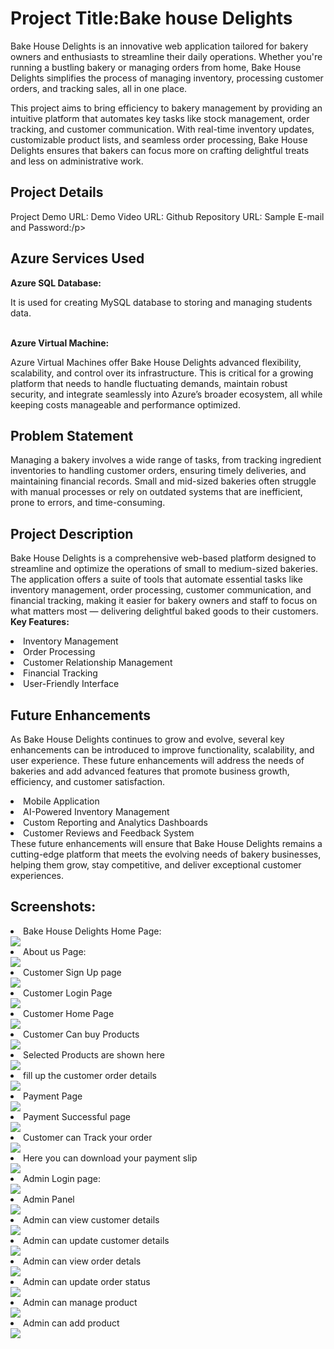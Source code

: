 <h1>Project Title:Bake house Delights</h1>
<p>Bake House Delights is an innovative web application tailored for bakery owners and enthusiasts to streamline their daily operations. Whether you're running a bustling bakery or managing orders from home, Bake House Delights simplifies the process of managing inventory, processing customer orders, and tracking sales, all in one place.

This project aims to bring efficiency to bakery management by providing an intuitive platform that automates key tasks like stock management, order tracking, and customer communication. With real-time inventory updates, customizable product lists, and seamless order processing, Bake House Delights ensures that bakers can focus more on crafting delightful treats and less on administrative work.</p>
<h2>Project Details</h2>
<p>Project Demo URL:
Demo Video URL:
Github Repository URL:
Sample E-mail and Password:/p>
<h2>Azure Services Used</h2>
<p><b>Azure SQL Database:</b></p>
It is used for creating MySQL database to storing and managing students data.
<br><br>
<p><b>Azure Virtual Machine:</b></p>
Azure Virtual Machines offer Bake House Delights advanced flexibility, scalability, and control over its infrastructure. This is critical for a growing platform that needs to handle fluctuating demands, maintain robust security, and integrate seamlessly into Azure’s broader ecosystem, all while keeping costs manageable and performance optimized.
<h2>Problem Statement</h2>
<p>Managing a bakery involves a wide range of tasks, from tracking ingredient inventories to handling customer orders, ensuring timely deliveries, and maintaining financial records. Small and mid-sized bakeries often struggle with manual processes or rely on outdated systems that are inefficient, prone to errors, and time-consuming.</p>
<h2>Project Description</h2>
<p>Bake House Delights is a comprehensive web-based platform designed to streamline and optimize the operations of small to medium-sized bakeries. The application offers a suite of tools that automate essential tasks like inventory management, order processing, customer communication, and financial tracking, making it easier for bakery owners and staff to focus on what matters most — delivering delightful baked goods to their customers.
<b>Key Features:</b>
<li>Inventory Management</li>
<li>Order Processing</li>
<li>Customer Relationship Management</li>
<li>Financial Tracking</li>
<li>User-Friendly Interface</li>
</p>
<h2>Future Enhancements</h2>
<p>As Bake House Delights continues to grow and evolve, several key enhancements can be introduced to improve functionality, scalability, and user experience. These future enhancements will address the needs of bakeries and add advanced features that promote business growth, efficiency, and customer satisfaction.
<li>Mobile Application</li>
<li>AI-Powered Inventory Management</li>
<li>Custom Reporting and Analytics Dashboards</li>
<li>Customer Reviews and Feedback System</li>
These future enhancements will ensure that Bake House Delights remains a cutting-edge platform that meets the evolving needs of bakery businesses, helping them grow, stay competitive, and deliver exceptional customer experiences.
</p>
<h2>Screenshots:</h2>
<li>Bake House Delights Home Page:</li>
<img src="static/Homepage.png">
<li>About us Page:</li>
<img src="static/aboutus.png">
<li>Customer Sign Up page</li>
<img src="static/C-signup.png">
<li>Customer Login Page</li>
<img src="static/C-Login.png">
<li>Customer Home Page</li>
<img src="static/C-home.png">
<li>Customer Can buy Products</li>
<img src="static/add-to-cart.png">
<li>Selected Products are shown here</li>
<img src="static/cart.png">
<li>fill up the customer order details</li>
<img src="static/C-address.png">
<li>Payment Page</li>
<img src="static/C-pay.png">
<li>Payment Successful page </li>
<img src="static/pay-successful.png">
<li>Customer can Track your order </li>
<img src="static/my-order.png">
<li>Here you can download your payment slip</li>
<img src="static/invoice.png">
<li>Admin Login page:</li>
<img src="static/Admin-login.png">
<li>Admin Panel</li>
<img src="static/admin-panel.png">
<li>Admin can view customer details</li>
<img src="static/view-customer.png">
<li>Admin can update customer details</li>
<img src="static/update-c-details.png">
<li>Admin can view order detals</li>
<img src="static/view-order.png">
<li>Admin can update order status</li>
<img src="static/update-orderstatus.png">
<li>Admin can manage product</li>
<img src="static/manage-product.png">
<li>Admin can add product</li>
<img src="static/add-product.png">
